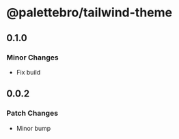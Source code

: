 # @palettebro/tailwind-theme

## 0.1.0

### Minor Changes

- Fix build

## 0.0.2

### Patch Changes

- Minor bump
